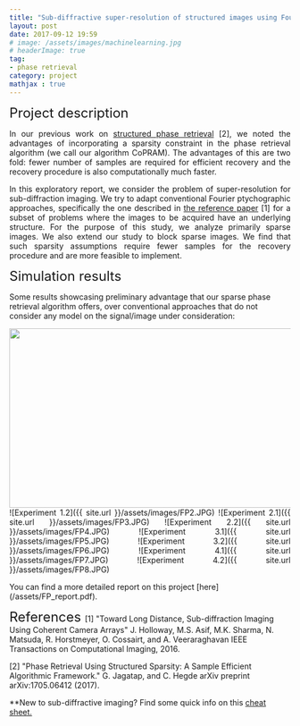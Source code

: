 ```yaml
---
title: "Sub-diffractive super-resolution of structured images using Fourier ptychography"
layout: post
date: 2017-09-12 19:59
# image: /assets/images/machinelearning.jpg
# headerImage: true
tag:
- phase retrieval
category: project
mathjax : true
---
```


<font size="+2"> Project description </font>

<p style='text-align: justify;'>
In our previous work on <a target="_blank" href='https://arxiv.org/abs/1705.06412'> structured phase retrieval</a> [2], we noted the advantages of incorporating a sparsity constraint in the phase retrieval algorithm (we call our algorithm CoPRAM). The advantages of this are two fold: fewer number of samples are required for efficient recovery and the recovery procedure is also computationally much faster. </p>

<p style='text-align: justify;'>
In this exploratory report, we consider the problem of super-resolution for sub-diffraction imaging. We try to adapt conventional Fourier ptychographic approaches, specifically the one described in <a target="_blank" href='https://arxiv.org/abs/1510.08470'>the reference paper</a> [1] for a subset of problems where the
images to be acquired have an underlying structure. For the purpose of this study, we analyze primarily sparse images. We also extend our study to block sparse images. We find that such sparsity assumptions require fewer samples for the recovery procedure and are more feasible to implement.</p>

<font size="+2"> Simulation results </font>

Some results showcasing preliminary advantage that our sparse phase retrieval algorithm offers, over conventional approaches that do not consider any model on the signal/image under consideration:
<p style='text-align: justify;'>
<img src="{{ site.url }}/assets/images/FP1.JPG" width="578" height="321" />
![Experiment 1.2]({{ site.url }}/assets/images/FP2.JPG)
![Experiment 2.1]({{ site.url }}/assets/images/FP3.JPG)
![Experiment 2.2]({{ site.url }}/assets/images/FP4.JPG)
![Experiment 3.1]({{ site.url }}/assets/images/FP5.JPG)
![Experiment 3.2]({{ site.url }}/assets/images/FP6.JPG)
![Experiment 4.1]({{ site.url }}/assets/images/FP7.JPG)
![Experiment 4.2]({{ site.url }}/assets/images/FP8.JPG)
</p>
You can find a more detailed report on this project [here](/assets/FP_report.pdf).

<font size="+2"> References </font>
[1] "Toward Long Distance, Sub-diffraction Imaging Using Coherent Camera Arrays" 
J. Holloway, M.S. Asif, M.K. Sharma, N. Matsuda, R. Horstmeyer, O. Cossairt, and A. Veeraraghavan
IEEE Transactions on Computational Imaging, 2016.

[2] "Phase Retrieval Using Structured Sparsity: A Sample Efficient Algorithmic Framework." 
G. Jagatap, and C. Hegde
arXiv preprint arXiv:1705.06412 (2017).

**New to sub-diffractive imaging? Find some quick info on this <a target="_blank" href='https://docs.google.com/document/d/1Lr3UwDjWWkiqotms7-4pSN835EvrSuKECAPUtXfWmEI/edit?usp=sharing'>cheat sheet.</a>

